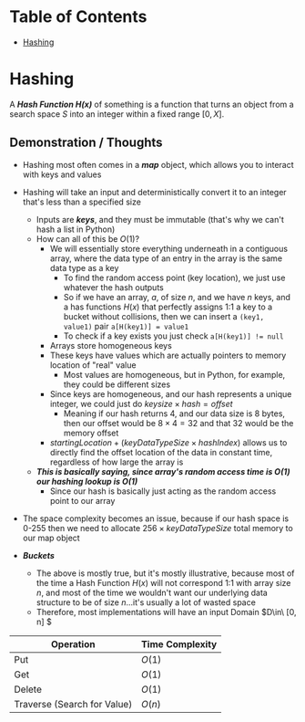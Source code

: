 # Table of Contents
- [Hashing](#hashing)

# Hashing
A ***Hash Function $H(x)$*** of something is a function that turns an object from a search space $S$ into an integer within a fixed range $[0, X]$.

## Demonstration / Thoughts
- Hashing most often comes in a ***map*** object, which allows you to interact with keys and values
- Hashing will take an input and deterministically convert it to an integer that's less than a specified size
    - Inputs are ***keys***, and they must be immutable (that's why we can't hash a list in Python)
    - How can all of this be $O(1)$?
        - We will essentially store everything underneath in a contiguous array, where the data type of an entry in the array is the same data type as a key
            - To find the random access point (key location), we just use whatever the hash outputs
            - So if we have an array, $a$, of size $n$, and we have $n$ keys, and a has functions $H(x)$ that perfectly assigns 1:1 a key to a bucket without collisions, then we can insert a `(key1, value1)` pair `a[H(key1)] = value1`
            - To check if a key exists you just check `a[H(key1)] != null`
        - Arrays store homogeneous keys
        - These keys have values which are actually pointers to memory location of "real" value
            - Most values are homogeneous, but in Python, for example, they could be different sizes
        - Since keys are homogeneous, and our hash represents a unique integer, we could just do $keysize \times hash = offset$
            - Meaning if our hash returns 4, and our data size is 8 bytes, then our offset would be $8 \times 4 = 32$ and that 32 would be the memory offset
        - $startingLocation + (keyDataTypeSize \times hashIndex)$ allows us to directly find the offset location of the data in constant time, regardless of how large the array is
    - ***This is basically saying, since array's random access time is $O(1)$ our hashing lookup is $O(1)$***
        - Since our hash is basically just acting as the random access point to our array
- The space complexity becomes an issue, because if our hash space is 0-255 then we need to allocate $256 \times keyDataTypeSize$ total memory to our map object

- ***Buckets***
    - The above is mostly true, but it's mostly illustrative, because most of the time a Hash Function $H(x)$ will not correspond 1:1 with array size $n$, and most of the time we wouldn't want our underlying data structure to be of size $n$...it's usually a lot of wasted space
    - Therefore, most implementations will have an input Domain $D\in\ [0, n] $ 


| Operation        | Time Complexity |
|------------------|-----------------|
| Put              | $O(1)$          |
| Get              | $O(1)$          |
| Delete           | $O(1)$          |
| Traverse (Search for Value)| $O(n)$          |
